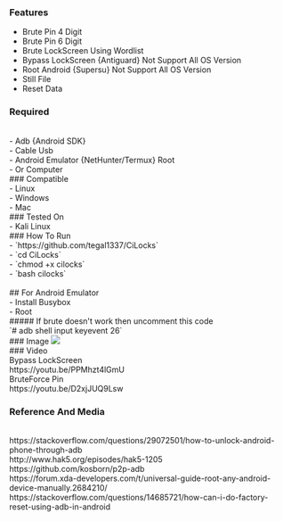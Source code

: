 ### Features

- Brute Pin 4 Digit
- Brute Pin 6 Digit
- Brute LockScreen Using Wordlist
- Bypass LockScreen {Antiguard} Not Support All OS Version
- Root Android {Supersu} Not Support All OS Version
- Still File 
- Reset Data <br>
### Required
<br>
- Adb {Android SDK} <br>
- Cable Usb <br>
- Android Emulator {NetHunter/Termux} Root <br>
- Or Computer <br>
### Compatible <br>
- Linux <br>
- Windows <br>
- Mac <br>
### Tested On <br>
- Kali Linux <br>
### How To Run <br> 
- `https://github.com/tegal1337/CiLocks` <br>
- `cd CiLocks` <br>
- `chmod +x cilocks` <br>
- `bash cilocks` <br>
<br>
## For Android Emulator  <br>
- Install Busybox <br>
- Root <br>
##### If brute doesn't work then uncomment this code <br>
`# adb shell input keyevent 26` <br>
### Image
<img src=https://github.com/tegal1337/CiLocks/blob/main/Screenshot_2021-05-02_14-32-27.png>
<br>
### Video
<br>
Bypass LockScreen <br>
https://youtu.be/PPMhzt4lGmU <br>
BruteForce Pin <br>
https://youtu.be/D2xjJUQ9Lsw

### Reference And Media
 <br>
https://stackoverflow.com/questions/29072501/how-to-unlock-android-phone-through-adb
<br>
http://www.hak5.org/episodes/hak5-1205
<br>
https://github.com/kosborn/p2p-adb
<br>
https://forum.xda-developers.com/t/universal-guide-root-any-android-device-manually.2684210/
<br>
https://stackoverflow.com/questions/14685721/how-can-i-do-factory-reset-using-adb-in-android
<br>
